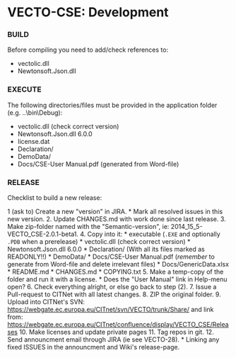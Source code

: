 VECTO-CSE: Development
======================

### BUILD
Before compiling you need to add/check references to:

  * vectolic.dll
  * Newtonsoft.Json.dll 

### EXECUTE
The following directories/files must be provided in the application folder (e.g. ..\bin\Debug):

  * vectolic.dll (check correct version)
  * Newtonsoft.Json.dll 6.0.0
  * license.dat
  * Declaration/
  * DemoData/
  * Docs/CSE-User Manual.pdf (generated from Word-file)


### RELEASE

Checklist to build a new release:

  1 (ask to) Create a new "version" in JIRA.
	* Mark all resolved issues in this new version.
  2. Update CHANGES.md with work done since last release.
  3. Make  zip-folder named with the "Semantic-version", ie: 2014_15_5-VECTO_CSE-2.0.1-beta1.
  4. Copy into it:
      * executable (`.EXE` and optionally `.PDB` when a prerelease)
      * vectolic.dll (check correct version)
      * Newtonsoft.Json.dll 6.0.0
      * Declaration/ (With all its files marked as READONLY!!)
      * DemoData/
      * Docs/CSE-User Manual.pdf (*remember* to generate from Word-file and delete irrelevant files)
      * Docs/GenericData.xlsx
      * README.md
      * CHANGES.md
      * COPYING.txt
  5. Make a temp-copy of the folder and run it with a license.
      * Does the "User Manual" link in Help-menu open?
  6. Check everything alright, or else go back to step (2).
  7. Issue a Pull-request to CITNet with all latest changes.
  8. ZIP the original folder.
  9. Upload into CITNet's SVN:
      https://webgate.ec.europa.eu/CITnet/svn/VECTO/trunk/Share/
    and link from: 
      https://webgate.ec.europa.eu/CITnet/confluence/display/VECTO_CSE/Releases
  10. Make licenses and update private pages
  11. Tag repos in git.
  12. Send announcment email through JIRA (ie see VECTO-28).
	  * Linking any fixed ISSUES in the announcment and Wiki's release-page.
